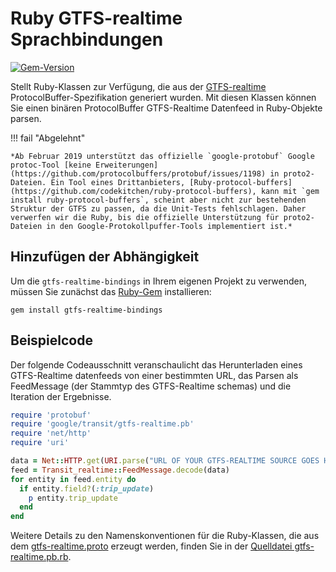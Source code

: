 # Ruby GTFS-realtime Sprachbindungen

[![Gem-Version](https://badge.fury.io/rb/gtfs-realtime-bindings.svg)](https://badge.fury.io/rb/gtfs-realtime-bindings)

Stellt Ruby-Klassen zur Verfügung, die aus der [GTFS-realtime](https://github.com/google/transit/tree/master/gtfs-realtime) ProtocolBuffer-Spezifikation generiert wurden. Mit diesen Klassen können Sie einen binären ProtocolBuffer GTFS-Realtime Datenfeed in Ruby-Objekte parsen.

!!! fail "Abgelehnt"

    *Ab Februar 2019 unterstützt das offizielle `google-protobuf` Google protoc-Tool [keine Erweiterungen](https://github.com/protocolbuffers/protobuf/issues/1198) in proto2-Dateien. Ein Tool eines Drittanbieters, [Ruby-protocol-buffers](https://github.com/codekitchen/ruby-protocol-buffers), kann mit `gem install ruby-protocol-buffers`, scheint aber nicht zur bestehenden Struktur der GTFS zu passen, da die Unit-Tests fehlschlagen. Daher verwerfen wir die Ruby, bis die offizielle Unterstützung für proto2-Dateien in den Google-Protokollpuffer-Tools implementiert ist.*

## Hinzufügen der Abhängigkeit

Um die `gtfs-realtime-bindings` in Ihrem eigenen Projekt zu verwenden, müssen Sie zunächst das [Ruby-Gem](https://rubygems.org/gems/gtfs-realtime-bindings) installieren:

    gem install gtfs-realtime-bindings

## Beispielcode

Der folgende Codeausschnitt veranschaulicht das Herunterladen eines GTFS-Realtime datenfeeds von einer bestimmten URL, das Parsen als FeedMessage (der Stammtyp des GTFS-Realtime schemas) und die Iteration der Ergebnisse.

```ruby
require 'protobuf'
require 'google/transit/gtfs-realtime.pb'
require 'net/http'
require 'uri'

data = Net::HTTP.get(URI.parse("URL OF YOUR GTFS-REALTIME SOURCE GOES HERE"))
feed = Transit_realtime::FeedMessage.decode(data)
for entity in feed.entity do
  if entity.field?(:trip_update)
    p entity.trip_update
  end
end
```

Weitere Details zu den Namenskonventionen für die Ruby-Klassen, die aus dem [gtfs-realtime.proto](https://github.com/google/transit/blob/master/gtfs-realtime/proto/gtfs-realtime.proto) erzeugt werden, finden Sie in der [Quelldatei gtfs-realtime.pb.rb](https://github.com/MobilityData/gtfs-realtime-bindings/blob/master/ruby/lib/google/transit/gtfs-realtime.pb.rb).
